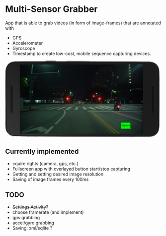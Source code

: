 # Multi-Sensor Grabber

App that is able to grab videos (in form of image-frames) that are annotated with
* GPS
* Accelerometer
* Gyroscope
* Timestamp
to create low-cost, mobile sequence capturing devices.

![Multi-Sensor Grabber](app_screenshot.png "Multi-Sensor Grabber")

## Currently implemented
* cquire rights (camera, gps, etc.)
* Fullscreen app with overlayed button start/stop capturing
* Getting and setting desired image resolution
* Saving of image frames every 100ms

## TODO
* ~~Settings Activity?~~
* choose framerate (and implement)
* gps grabbing
* accel/gyro grabbing
* Saving: xml/sqlite ?
